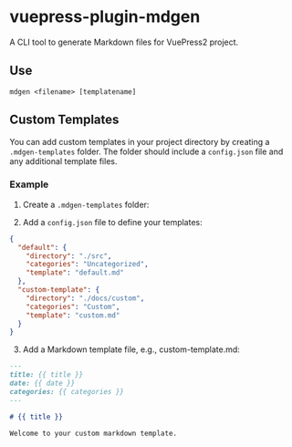 # vuepress-plugin-mdgen

A CLI tool to generate Markdown files for VuePress2 project.

## Use

```shell
mdgen <filename> [templatename]
```

## Custom Templates

You can add custom templates in your project directory by creating a `.mdgen-templates` folder. The folder should include a `config.json` file and any additional template files.

### Example

1. Create a `.mdgen-templates` folder:

2. Add a `config.json` file to define your templates:

```json
{
  "default": {
    "directory": "./src",
    "categories": "Uncategorized",
    "template": "default.md"
  },
  "custom-template": {
    "directory": "./docs/custom",
    "categories": "Custom",
    "template": "custom.md"
  }
}
```

3. Add a Markdown template file, e.g., custom-template.md:

```markdown
---
title: {{ title }}
date: {{ date }}
categories: {{ categories }}
---

# {{ title }}

Welcome to your custom markdown template.
```


